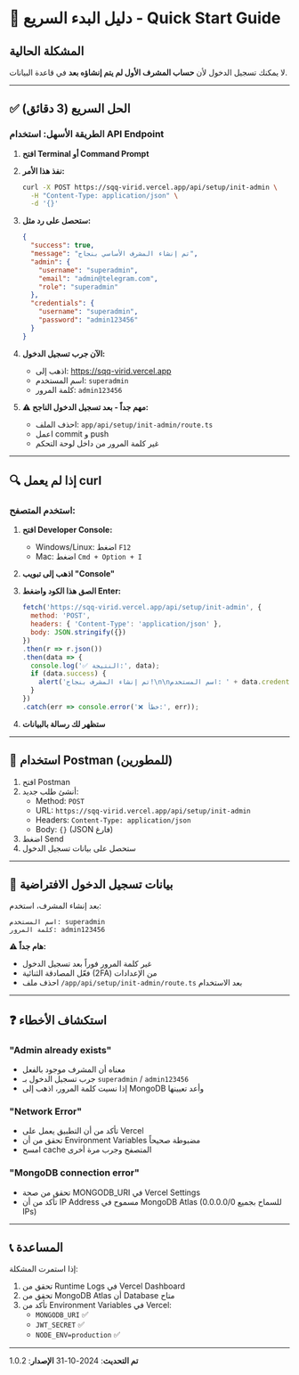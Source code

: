 # 🚀 دليل البدء السريع - Quick Start Guide

## المشكلة الحالية
لا يمكنك تسجيل الدخول لأن **حساب المشرف الأول لم يتم إنشاؤه بعد** في قاعدة البيانات.

---

## ✅ الحل السريع (3 دقائق)

### الطريقة الأسهل: استخدام API Endpoint

1. **افتح Terminal أو Command Prompt**

2. **نفذ هذا الأمر:**
   ```bash
   curl -X POST https://sqq-virid.vercel.app/api/setup/init-admin \
     -H "Content-Type: application/json" \
     -d '{}'
   ```

3. **ستحصل على رد مثل:**
   ```json
   {
     "success": true,
     "message": "تم إنشاء المشرف الأساسي بنجاح",
     "admin": {
       "username": "superadmin",
       "email": "admin@telegram.com",
       "role": "superadmin"
     },
     "credentials": {
       "username": "superadmin",
       "password": "admin123456"
     }
   }
   ```

4. **الآن جرب تسجيل الدخول:**
   - اذهب إلى: https://sqq-virid.vercel.app
   - اسم المستخدم: `superadmin`
   - كلمة المرور: `admin123456`

5. **⚠️ مهم جداً - بعد تسجيل الدخول الناجح:**
   - احذف الملف: `app/api/setup/init-admin/route.ts`
   - اعمل commit و push
   - غير كلمة المرور من داخل لوحة التحكم

---

## 🔍 إذا لم يعمل curl

### استخدم المتصفح:

1. **افتح Developer Console:**
   - Windows/Linux: اضغط `F12`
   - Mac: اضغط `Cmd + Option + I`

2. **اذهب إلى تبويب "Console"**

3. **الصق هذا الكود واضغط Enter:**
   ```javascript
   fetch('https://sqq-virid.vercel.app/api/setup/init-admin', {
     method: 'POST',
     headers: { 'Content-Type': 'application/json' },
     body: JSON.stringify({})
   })
   .then(r => r.json())
   .then(data => {
     console.log('✅ النتيجة:', data);
     if (data.success) {
       alert('تم إنشاء المشرف بنجاح!\n\nاسم المستخدم: ' + data.credentials.username + '\nكلمة المرور: ' + data.credentials.password);
     }
   })
   .catch(err => console.error('❌ خطأ:', err));
   ```

4. **ستظهر لك رسالة بالبيانات**

---

## 📱 استخدام Postman (للمطورين)

1. افتح Postman
2. أنشئ طلب جديد:
   - Method: `POST`
   - URL: `https://sqq-virid.vercel.app/api/setup/init-admin`
   - Headers: `Content-Type: application/json`
   - Body: `{}` (JSON فارغ)
3. اضغط Send
4. ستحصل على بيانات تسجيل الدخول

---

## 🔐 بيانات تسجيل الدخول الافتراضية

بعد إنشاء المشرف، استخدم:

```
اسم المستخدم: superadmin
كلمة المرور: admin123456
```

**⚠️ هام جداً:**
- غير كلمة المرور فوراً بعد تسجيل الدخول
- فعّل المصادقة الثنائية (2FA) من الإعدادات
- احذف ملف `/app/api/setup/init-admin/route.ts` بعد الاستخدام

---

## ❓ استكشاف الأخطاء

### "Admin already exists"
- معناه أن المشرف موجود بالفعل
- جرب تسجيل الدخول بـ `superadmin` / `admin123456`
- إذا نسيت كلمة المرور، اذهب إلى MongoDB وأعد تعيينها

### "Network Error"
- تأكد من أن التطبيق يعمل على Vercel
- تحقق من أن Environment Variables مضبوطة صحيحاً
- امسح cache المتصفح وجرب مرة أخرى

### "MongoDB connection error"
- تحقق من صحة MONGODB_URI في Vercel Settings
- تأكد من أن IP Address مسموح في MongoDB Atlas (0.0.0.0/0 للسماح بجميع IPs)

---

## 📞 المساعدة

إذا استمرت المشكلة:

1. تحقق من Runtime Logs في Vercel Dashboard
2. تحقق من MongoDB Atlas أن Database متاح
3. تأكد من Environment Variables في Vercel:
   - `MONGODB_URI` ✅
   - `JWT_SECRET` ✅
   - `NODE_ENV=production` ✅

---

**تم التحديث**: 2024-10-31
**الإصدار**: 1.0.2
